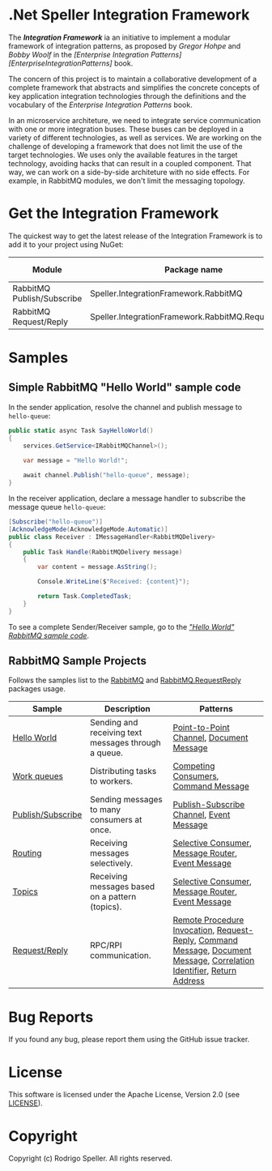 # .Net Speller Integration Framework

The ***Integration Framework*** ia an initiative to implement a modular framework of integration patterns, as proposed by *Gregor Hohpe* and *Bobby Woolf* in the *[Enterprise Integration Patterns][EnterpriseIntegrationPatterns]* book.

The concern of this project is to maintain a collaborative development of a complete framework that abstracts and simplifies the concrete concepts of key application integration technologies through the definitions and the vocabulary of the *Enterprise Integration Patterns* book.

In an microservice architeture, we need to integrate service communication with one or more integration buses. These buses can be deployed in a variety of different technologies, as well as services. We are working on the challenge of developing a framework that does not limit the use of the target technologies. We uses only the available features in the target technology, avoiding hacks that can result in a coupled component. That way, we can work on a side-by-side architeture with no side effects. For example, in RabbitMQ modules, we don't limit the messaging topology.

# Get the Integration Framework
The quickest way to get the latest release of the Integration Framework is to add it to your project using NuGet:

|Module|Package name|Latest version|
|------|------------|--------------|
|RabbitMQ Publish/Subscribe|Speller.IntegrationFramework.RabbitMQ|[![NuGet][badge:nuget:Speller.IntegrationFramework.RabbitMQ]][nuget:Speller.IntegrationFramework.RabbitMQ]|
|RabbitMQ Request/Reply|Speller.IntegrationFramework.RabbitMQ.RequestReply|[![NuGet][badge:nuget:Speller.IntegrationFramework.RabbitMQ.RequestReply]][nuget:Speller.IntegrationFramework.RabbitMQ.RequestReply]|

# Samples

## Simple RabbitMQ "Hello World" sample code

In the sender application, resolve the channel and publish message to `hello-queue`:

```csharp
public static async Task SayHelloWorld()
{
    services.GetService<IRabbitMQChannel>();

    var message = "Hello World!";
    
    await channel.Publish("hello-queue", message);
}
```

In the receiver application, declare a message handler to subscribe the message queue `hello-queue`:

```csharp
[Subscribe("hello-queue")]
[AcknowledgeMode(AcknowledgeMode.Automatic)]
public class Receiver : IMessageHandler<RabbitMQDelivery>
{
    public Task Handle(RabbitMQDelivery message)
    {
        var content = message.AsString();

        Console.WriteLine($"Received: {content}");

        return Task.CompletedTask;
    }
}
```

To see a complete Sender/Receiver sample, go to the *["Hello World" RabbitMQ sample code][Sample01-HelloWorld]*.

## RabbitMQ Sample Projects

Follows the samples list to the [RabbitMQ][nuget:Speller.IntegrationFramework.RabbitMQ] and [RabbitMQ.RequestReply][nuget:Speller.IntegrationFramework.RabbitMQ.RequestReply] packages usage.

|Sample|Description|Patterns|
|-|-|-|
|[Hello World][Sample01-HelloWorld]|Sending and receiving text messages through a queue.|[Point-to-Point Channel], [Document Message]|
|[Work queues][Sample02-WorkQueues]|Distributing tasks to workers.|[Competing Consumers], [Command Message]|
|[Publish/Subscribe][Sample03-PublishSubscribe]|Sending messages to many consumers at once.|[Publish-Subscribe Channel], [Event Message]
|[Routing][Sample04-Routing]|Receiving messages selectively.|[Selective Consumer], [Message Router], [Event Message]|
|[Topics][Sample05-Topics]|Receiving messages based on a pattern (topics).|[Selective Consumer], [Message Router], [Event Message]|
|[Request/Reply][Sample06-RPC]|RPC/RPI communication.|[Remote Procedure Invocation], [Request-Reply], [Command Message], [Document Message], [Correlation Identifier], [Return Address]|

# Bug Reports
If you found any bug, please report them using the GitHub issue tracker.

# License
This software is licensed under the Apache License, Version 2.0 (see [LICENSE][LICENSE]).

# Copyright
Copyright (c) Rodrigo Speller. All rights reserved.

<!-- Common Links -->
[LICENSE]: LICENSE.txt

<!-- Nuget Packages Links -->
[nuget:Speller.IntegrationFramework.RabbitMQ]:              https://www.nuget.org/packages/Speller.IntegrationFramework.RabbitMQ/
[nuget:Speller.IntegrationFramework.RabbitMQ.RequestReply]: https://www.nuget.org/packages/Speller.IntegrationFramework.RabbitMQ.RequestReply/

[badge:nuget:Speller.IntegrationFramework.RabbitMQ]:                https://img.shields.io/nuget/v/Speller.IntegrationFramework.RabbitMQ.svg?style=flat-square
[badge:nuget:Speller.IntegrationFramework.RabbitMQ.RequestReply]:   https://img.shields.io/nuget/v/Speller.IntegrationFramework.RabbitMQ.RequestReply.svg?style=flat-square

<!-- Sample Links -->
[Sample01-HelloWorld]:          samples/Speller.IntegrationPatterns.RabbitMQ/Sample01-HelloWorld
[Sample02-WorkQueues]:          samples/Speller.IntegrationPatterns.RabbitMQ/Sample02-WorkQueues
[Sample03-PublishSubscribe]:    samples/Speller.IntegrationPatterns.RabbitMQ/Sample03-PublishSubscribe
[Sample04-Routing]:             samples/Speller.IntegrationPatterns.RabbitMQ/Sample04-Routing
[Sample05-Topics]:              samples/Speller.IntegrationPatterns.RabbitMQ/Sample05-Topics
[Sample06-RPC]:                 samples/Speller.IntegrationPatterns.RabbitMQ/Sample06-RPC

<!-- Enterprise Integration Patterns Links-->
[Enterprise Integration Patterns]:  https://www.enterpriseintegrationpatterns.com/
[Command Message]:                  https://www.enterpriseintegrationpatterns.com/patterns/messaging/CommandMessage.html
[Competing Consumers]:              https://www.enterpriseintegrationpatterns.com/patterns/messaging/CompetingConsumers.html
[Correlation Identifier]:           https://www.enterpriseintegrationpatterns.com/patterns/messaging/CorrelationIdentifier.html
[Document Message]:                 https://www.enterpriseintegrationpatterns.com/patterns/messaging/DocumentMessage.html
[Event Message]:                    https://www.enterpriseintegrationpatterns.com/patterns/messaging/EventMessage.html
[Message Router]:                   https://www.enterpriseintegrationpatterns.com/patterns/messaging/MessageRouter.html
[Point-to-Point Channel]:           https://www.enterpriseintegrationpatterns.com/patterns/messaging/PointToPointChannel.html
[Publish-Subscribe Channel]:        https://www.enterpriseintegrationpatterns.com/patterns/messaging/PublishSubscribeChannel.html
[Remote Procedure Invocation]:      https://www.enterpriseintegrationpatterns.com/patterns/messaging/EncapsulatedSynchronousIntegration.html
[Request-Reply]:                    https://www.enterpriseintegrationpatterns.com/patterns/messaging/RequestReply.html
[Return Address]:                   https://www.enterpriseintegrationpatterns.com/patterns/messaging/ReturnAddress.html
[Selective Consumer]:               https://www.enterpriseintegrationpatterns.com/patterns/messaging/MessageSelector.html
